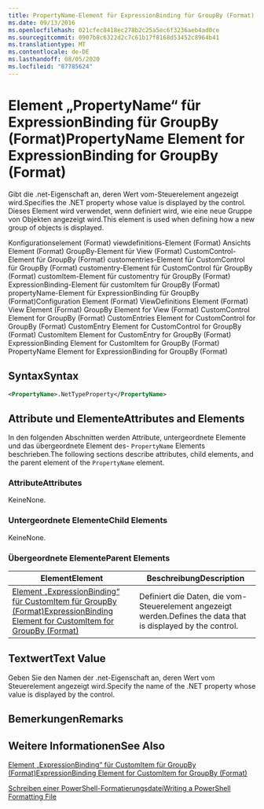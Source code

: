 ```yaml
---
title: PropertyName-Element für ExpressionBinding für GroupBy (Format) | Microsoft-Dokumentation
ms.date: 09/13/2016
ms.openlocfilehash: 021cfec8418ec278b2c25a5ec6f3236aeb4ad0ce
ms.sourcegitcommit: 0907b8c6322d2c7c61b17f8168d53452c8964b41
ms.translationtype: MT
ms.contentlocale: de-DE
ms.lasthandoff: 08/05/2020
ms.locfileid: "87785624"
---
```

# <a name="propertyname-element-for-expressionbinding-for-groupby-format"></a><span data-ttu-id="c7156-102">Element „PropertyName“ für ExpressionBinding für GroupBy (Format)</span><span class="sxs-lookup"><span data-stu-id="c7156-102">PropertyName Element for ExpressionBinding for GroupBy (Format)</span></span>

<span data-ttu-id="c7156-103">Gibt die .net-Eigenschaft an, deren Wert vom-Steuerelement angezeigt wird.</span><span class="sxs-lookup"><span data-stu-id="c7156-103">Specifies the .NET property whose value is displayed by the control.</span></span> <span data-ttu-id="c7156-104">Dieses Element wird verwendet, wenn definiert wird, wie eine neue Gruppe von Objekten angezeigt wird.</span><span class="sxs-lookup"><span data-stu-id="c7156-104">This element is used when defining how a new group of objects is displayed.</span></span>

<span data-ttu-id="c7156-105">Konfigurationselement (Format) viewdefinitions-Element (Format) Ansichts Element (Format) GroupBy-Element für View (Format) CustomControl-Element für GroupBy (Format) customentries-Element für CustomControl für GroupBy (Format) customentry-Element für CustomControl für GroupBy (Format) customItem-Element für customentry für GroupBy (Format) ExpressionBinding-Element für customItem für GroupBy (Format) propertyName-Element für ExpressionBinding für GroupBy (Format)</span><span class="sxs-lookup"><span data-stu-id="c7156-105">Configuration Element (Format) ViewDefinitions Element (Format) View Element (Format) GroupBy Element for View (Format) CustomControl Element for GroupBy (Format) CustomEntries Element for CustomControl for GroupBy (Format) CustomEntry Element for CustomControl for GroupBy (Format) CustomItem Element for CustomEntry for GroupBy (Format) ExpressionBinding Element for CustomItem for GroupBy (Format) PropertyName Element for ExpressionBinding for GroupBy (Format)</span></span>

## <a name="syntax"></a><span data-ttu-id="c7156-106">Syntax</span><span class="sxs-lookup"><span data-stu-id="c7156-106">Syntax</span></span>

```xml
<PropertyName>.NetTypeProperty</PropertyName>
```

## <a name="attributes-and-elements"></a><span data-ttu-id="c7156-107">Attribute und Elemente</span><span class="sxs-lookup"><span data-stu-id="c7156-107">Attributes and Elements</span></span>

<span data-ttu-id="c7156-108">In den folgenden Abschnitten werden Attribute, untergeordnete Elemente und das übergeordnete Element des- `PropertyName` Elements beschrieben.</span><span class="sxs-lookup"><span data-stu-id="c7156-108">The following sections describe attributes, child elements, and the parent element of the `PropertyName` element.</span></span>

### <a name="attributes"></a><span data-ttu-id="c7156-109">Attribute</span><span class="sxs-lookup"><span data-stu-id="c7156-109">Attributes</span></span>

<span data-ttu-id="c7156-110">Keine</span><span class="sxs-lookup"><span data-stu-id="c7156-110">None.</span></span>

### <a name="child-elements"></a><span data-ttu-id="c7156-111">Untergeordnete Elemente</span><span class="sxs-lookup"><span data-stu-id="c7156-111">Child Elements</span></span>

<span data-ttu-id="c7156-112">Keine</span><span class="sxs-lookup"><span data-stu-id="c7156-112">None.</span></span>

### <a name="parent-elements"></a><span data-ttu-id="c7156-113">Übergeordnete Elemente</span><span class="sxs-lookup"><span data-stu-id="c7156-113">Parent Elements</span></span>

|<span data-ttu-id="c7156-114">Element</span><span class="sxs-lookup"><span data-stu-id="c7156-114">Element</span></span>|<span data-ttu-id="c7156-115">Beschreibung</span><span class="sxs-lookup"><span data-stu-id="c7156-115">Description</span></span>|
|-------------|-----------------|
|[<span data-ttu-id="c7156-116">Element „ExpressionBinding“ für CustomItem für GroupBy (Format)</span><span class="sxs-lookup"><span data-stu-id="c7156-116">ExpressionBinding Element for CustomItem for GroupBy (Format)</span></span>](./expressionbinding-element-for-customitem-for-groupby-format.md)|<span data-ttu-id="c7156-117">Definiert die Daten, die vom-Steuerelement angezeigt werden.</span><span class="sxs-lookup"><span data-stu-id="c7156-117">Defines the data that is displayed by the control.</span></span>|

## <a name="text-value"></a><span data-ttu-id="c7156-118">Textwert</span><span class="sxs-lookup"><span data-stu-id="c7156-118">Text Value</span></span>

<span data-ttu-id="c7156-119">Geben Sie den Namen der .net-Eigenschaft an, deren Wert vom Steuerelement angezeigt wird.</span><span class="sxs-lookup"><span data-stu-id="c7156-119">Specify the name of the .NET property whose value is displayed by the control.</span></span>

## <a name="remarks"></a><span data-ttu-id="c7156-120">Bemerkungen</span><span class="sxs-lookup"><span data-stu-id="c7156-120">Remarks</span></span>

## <a name="see-also"></a><span data-ttu-id="c7156-121">Weitere Informationen</span><span class="sxs-lookup"><span data-stu-id="c7156-121">See Also</span></span>

[<span data-ttu-id="c7156-122">Element „ExpressionBinding“ für CustomItem für GroupBy (Format)</span><span class="sxs-lookup"><span data-stu-id="c7156-122">ExpressionBinding Element for CustomItem for GroupBy (Format)</span></span>](./expressionbinding-element-for-customitem-for-groupby-format.md)

[<span data-ttu-id="c7156-123">Schreiben einer PowerShell-Formatierungsdatei</span><span class="sxs-lookup"><span data-stu-id="c7156-123">Writing a PowerShell Formatting File</span></span>](./writing-a-powershell-formatting-file.md)
